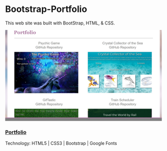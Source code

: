 # Bootstrap-Portfolio
This web site was built with BootStrap, HTML, & CSS.

![alt text](./assets/images/Bootstrap.JPG "Portfolio")

### [Portfolio](https://Edestiny7.github.io/Bootstrap-Portfolio/)

Technology: HTML5 | CSS3 | Bootstrap | Google Fonts